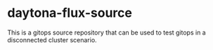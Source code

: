 # daytona-flux-source

This is a gitops source repository that can be used
to test gitops in a disconnected cluster scenario.
